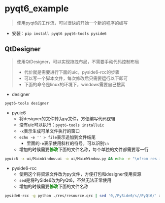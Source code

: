 # pyqt6_example

> 使用pyqt6的工作流，可以很快的开始一个新的程序的编写

- 安装：`pip install pyqt6 pyqt6-tools pyside6`

## QtDesigner

> 使用QtDesigner，可以实现拖拽布局，不需要手动代码控制布局
> - 代价就是需要进行下面的uic，pyside6-rcc的步骤
> - 可以写一个脚本文件，每次修改后只需要运行以下即可
> - 下面的命令是linux的环境下，windows需要自己搜索

- designer

```bash
pyqt6-tools designer
```

- pyuic6
    - 将designer的文件转为py文件，方便编写代码逻辑
    - 没有uic可以执行：`pyqt6-tools installuic`
    - `-x`表示生成可单文件执行的窗口
    - `echo -e '' > file`表示追加到文件结尾
      - 里面的`-e`表示使用斜杠的符号，可以识别`\n`
    - 增加的时候需要<font color=#008000 >**修改**</font>下面的文件名称，每个单独的文件都需要写一行

```bash
pyuic6 -x ui/MainWindow.ui -o ui/MainWindow.py && echo -e "\nfrom res import resource_rc" >> ui/MainWindow.py
```

- pyside6-rcc
    - 使用这个将资源文件改为py文件，方便打包和designer使用资源
    - `sed`是将PySide6改为PyQt6，不然无法正常使用
    - 增加的时候需要<font color=#008000 >**修改**</font>下面的文件名称

```bash
pyside6-rcc -g python ./res/resource.qrc | sed '0,/PySide6/s//PyQt6/' > ./res/resource_rc.py
```